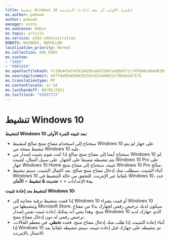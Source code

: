 ```yaml
---
title: تنشيط Windows 10 للمرة الأولى أو بعد إعادة التثبيت
ms.author: pebaum
author: pebaum
manager: scotv
ms.audience: Admin
ms.topic: article
ms.service: o365-administration
ROBOTS: NOINDEX, NOFOLLOW
localization_priority: Normal
ms.collection: Adm_O365
ms.custom:
- "3485"
- "9001418"
ms.openlocfilehash: fc10b443ef420184281a6872887ea0b9571c7dfb88c684d8399ca0c85e9f4ab3
ms.sourcegitcommit: b5f7da89a650d2915dc652449623c78be6247175
ms.translationtype: MT
ms.contentlocale: ar-SA
ms.lasthandoff: 08/05/2021
ms.locfileid: "53937772"
---
```

# <a name="activate-windows-10"></a>تنشيط Windows 10

**لتنشيط Windows 10 بعد تثبيته للمرة الأولى:**

- ستحتاج إلى استخدام مفتاح منتج صالح لتنشيط Windows 10 على جهاز لم يتم تنشيط نسخة من Windows 10 عليه.
- ستحتاج أيضا إلى مفتاح منتج صالح إذا كنت تقوم بتثبيت إصدار من Windows 10 لم يتم تنشيطه مسبقا على الجهاز. على سبيل المثال، لتثبيت Windows 10 Pro على جهاز Windows 10 Home تثبيته، ستحتاج إلى مفتاح منتج Windows 10 Pro صالح.
- أثناء التثبيت، سيطلب منك إدخال مفتاح منتج صالح. بعد اكتمال التثبيت، سيتم تنشيط Windows 10 تلقائيا عبر الإنترنت. للتحقق من حالة التنشيط في Windows 10، حدد **بدء** الإعدادات >    >  **تحديث & تنشيط**  >  **الأمان.**

**لتنشيط بعد إعادة تثبيت Windows 10:**

- إذا قمت بتنشيط ترقية مجانية إلى Windows 10 أو قمت بشراء Windows 10 وتنشيطها من Microsoft Store، سيكون لديك ترخيص رقمي لجهازك بدلا من مفتاح منتج. وهذا يعني أنه يمكنك إعادة تثبيت نفس إصدار Windows 10 الذي جهازك لديه ترخيص رقمي له دون إدخال مفتاح منتج.
- أثناء إعادة التثبيت، إذا طلب منك إدخال مفتاح منتج، فحدد **تخطي**. في معظم الحالات، إذا Windows 10 تم تنشيطه على جهازك قبل إعادة تثبيته، سيتم تنشيطه تلقائيا بعد الاتصال بالإنترنت.
